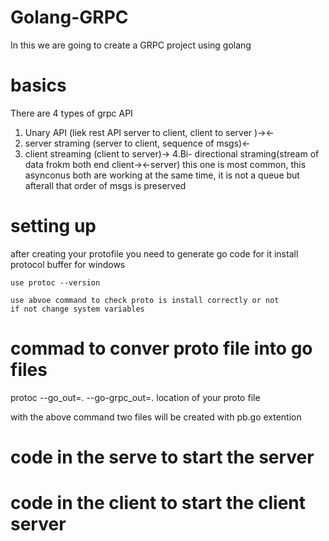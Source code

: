 # Golang-GRPC
In this we are  going to create a GRPC project using golang


# basics 
There are 4 types of grpc API
1. Unary API (liek rest API server to client, client to server )-><-
2. server straming (server to client, sequence of msgs)<-
3. client streaming (client to server)->
4.Bi- directional straming(stream of data frokm both end client-><-server) this one is most common, this  asynconus both are working at the same time, it is not a queue but afterall that order of msgs is preserved

# setting up

after creating your protofile you need to generate go code for it 
    install protocol buffer for windows

    use protoc --version 

    use abvoe command to check proto is install correctly or not 
    if not change system variables 

# commad to conver proto file into go files 

protoc --go_out=. --go-grpc_out=. location of your proto file

with the above command two files will be created with pb.go extention 


# code in the serve to start the server 

# code in the client to start the client server 


    

 

